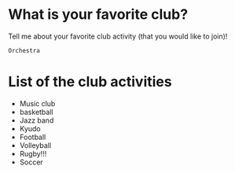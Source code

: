
# What is your favorite club?
Tell me about your favorite club activity (that you would like to join)!

`Orchestra`

# List of the club activities
- Music club
- basketball 
- Jazz band
- Kyudo  
- Football
- Volleyball
- Rugby!!!
- Soccer
